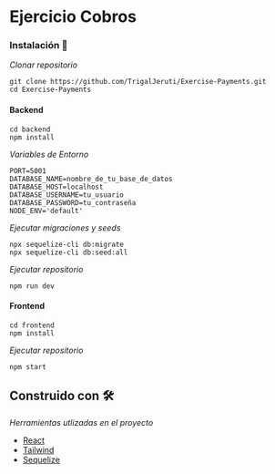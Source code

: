 # Ejercicio Cobros

### Instalación 🔧

_Clonar repositorio_

```
git clone https://github.com/TrigalJeruti/Exercise-Payments.git
cd Exercise-Payments
```

#### Backend

```
cd backend
npm install
```
_Variables de Entorno_

```
PORT=5001
DATABASE_NAME=nombre_de_tu_base_de_datos
DATABASE_HOST=localhost
DATABASE_USERNAME=tu_usuario
DATABASE_PASSWORD=tu_contraseña
NODE_ENV='default'
```

_Ejecutar migraciones y seeds_

```
npx sequelize-cli db:migrate
npx sequelize-cli db:seed:all
```

_Ejecutar repositorio_

```
npm run dev
```

#### Frontend

```
cd frontend
npm install
```

_Ejecutar repositorio_

```
npm start
```


## Construido con 🛠️

_Herramientas utlizadas en el proyecto_

* [React](https://es.react.dev/)
* [Tailwind](https://tailwindcss.com/)
* [Sequelize](https://sequelize.org/)
